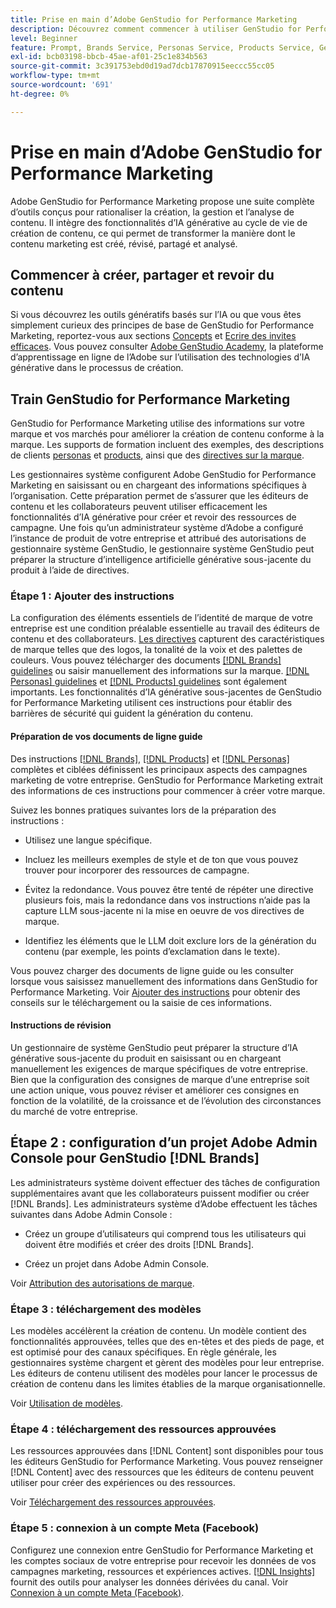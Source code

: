 ```yaml
---
title: Prise en main d’Adobe GenStudio for Performance Marketing
description: Découvrez comment commencer à utiliser GenStudio for Performance Marketing pour générer du contenu marketing aligné sur la marque.
level: Beginner
feature: Prompt, Brands Service, Personas Service, Products Service, Generative AI, Guidelines
exl-id: bcb03198-bbcb-45ae-af01-25c1e834b563
source-git-commit: 3c391753ebd0d19ad7dcb17870915eeccc55cc05
workflow-type: tm+mt
source-wordcount: '691'
ht-degree: 0%

---
```


# Prise en main d’Adobe GenStudio for Performance Marketing

Adobe GenStudio for Performance Marketing propose une suite complète d’outils conçus pour rationaliser la création, la gestion et l’analyse de contenu. Il intègre des fonctionnalités d’IA générative au cycle de vie de création de contenu, ce qui permet de transformer la manière dont le contenu marketing est créé, révisé, partagé et analysé.

## Commencer à créer, partager et revoir du contenu

Si vous découvrez les outils génératifs basés sur l’IA ou que vous êtes simplement curieux des principes de base de GenStudio for Performance Marketing, reportez-vous aux sections [Concepts](concepts.md) et [Ecrire des invites efficaces](effective-prompts.md). Vous pouvez consulter [Adobe GenStudio Academy](https://learningmanager.adobe.com/genstudioacademy), la plateforme d’apprentissage en ligne de l’Adobe sur l’utilisation des technologies d’IA générative dans le processus de création.

## Train GenStudio for Performance Marketing

GenStudio for Performance Marketing utilise des informations sur votre marque et vos marchés pour améliorer la création de contenu conforme à la marque. Les supports de formation incluent des exemples, des descriptions de clients [personas](/help/user-guide/guidelines/personas.md) et [products](/help/user-guide/guidelines/products.md), ainsi que des [directives sur la marque](/help/user-guide/guidelines/overview.md).

Les gestionnaires système configurent Adobe GenStudio for Performance Marketing en saisissant ou en chargeant des informations spécifiques à l’organisation. Cette préparation permet de s’assurer que les éditeurs de contenu et les collaborateurs peuvent utiliser efficacement les fonctionnalités d’IA générative pour créer et revoir des ressources de campagne. Une fois qu’un administrateur système d’Adobe a configuré l’instance de produit de votre entreprise et attribué des autorisations de gestionnaire système GenStudio, le gestionnaire système GenStudio peut préparer la structure d’intelligence artificielle générative sous-jacente du produit à l’aide de directives.

### Étape 1 : Ajouter des instructions

La configuration des éléments essentiels de l’identité de marque de votre entreprise est une condition préalable essentielle au travail des éditeurs de contenu et des collaborateurs. [Les directives](./guidelines/overview.md) capturent des caractéristiques de marque telles que des logos, la tonalité de la voix et des palettes de couleurs. Vous pouvez télécharger des documents [[!DNL Brands] guidelines](./guidelines/brands.md) ou saisir manuellement des informations sur la marque. [[!DNL Personas] guidelines](./guidelines/personas.md) et [[!DNL Products] guidelines](./guidelines/products.md) sont également importants. Les fonctionnalités d’IA générative sous-jacentes de GenStudio for Performance Marketing utilisent ces instructions pour établir des barrières de sécurité qui guident la génération du contenu.

#### Préparation de vos documents de ligne guide

Des instructions [[!DNL Brands]](./guidelines/brands.md), [[!DNL Products]](./guidelines/products.md) et [[!DNL Personas]](./guidelines/personas.md) complètes et ciblées définissent les principaux aspects des campagnes marketing de votre entreprise. GenStudio for Performance Marketing extrait des informations de ces instructions pour commencer à créer votre marque.

Suivez les bonnes pratiques suivantes lors de la préparation des instructions :

* Utilisez une langue spécifique.

* Incluez les meilleurs exemples de style et de ton que vous pouvez trouver pour incorporer des ressources de campagne.

* Évitez la redondance. Vous pouvez être tenté de répéter une directive plusieurs fois, mais la redondance dans vos instructions n’aide pas la capture LLM sous-jacente ni la mise en oeuvre de vos directives de marque.

* Identifiez les éléments que le LLM doit exclure lors de la génération du contenu (par exemple, les points d’exclamation dans le texte).

Vous pouvez charger des documents de ligne guide ou les consulter lorsque vous saisissez manuellement des informations dans GenStudio for Performance Marketing. Voir [Ajouter des instructions](./guidelines/overview.md) pour obtenir des conseils sur le téléchargement ou la saisie de ces informations.

#### Instructions de révision

Un gestionnaire de système GenStudio peut préparer la structure d’IA générative sous-jacente du produit en saisissant ou en chargeant manuellement les exigences de marque spécifiques de votre entreprise. Bien que la configuration des consignes de marque d’une entreprise soit une action unique, vous pouvez réviser et améliorer ces consignes en fonction de la volatilité, de la croissance et de l’évolution des circonstances du marché de votre entreprise.

## Étape 2 : configuration d’un projet Adobe Admin Console pour GenStudio [!DNL Brands]

Les administrateurs système doivent effectuer des tâches de configuration supplémentaires avant que les collaborateurs puissent modifier ou créer [!DNL Brands]. Les administrateurs système d’Adobe effectuent les tâches suivantes dans Adobe Admin Console :

* Créez un groupe d’utilisateurs qui comprend tous les utilisateurs qui doivent être modifiés et créer des droits [!DNL Brands].

* Créez un projet dans Adobe Admin Console.

Voir [Attribution des autorisations de marque](configure-brand-permissions.md).

### Étape 3 : téléchargement des modèles

Les modèles accélèrent la création de contenu. Un modèle contient des fonctionnalités approuvées, telles que des en-têtes et des pieds de page, et est optimisé pour des canaux spécifiques. En règle générale, les gestionnaires système chargent et gèrent des modèles pour leur entreprise. Les éditeurs de contenu utilisent des modèles pour lancer le processus de création de contenu dans les limites établies de la marque organisationnelle.

Voir [Utilisation de modèles](./content/use-templates.md).

### Étape 4 : téléchargement des ressources approuvées

Les ressources approuvées dans [!DNL Content] sont disponibles pour tous les éditeurs GenStudio for Performance Marketing. Vous pouvez renseigner [!DNL Content] avec des ressources que les éditeurs de contenu peuvent utiliser pour créer des expériences ou des ressources.

Voir [Téléchargement des ressources approuvées](./content/manage-assets.md).

### Étape 5 : connexion à un compte Meta (Facebook)

Configurez une connexion entre GenStudio for Performance Marketing et les comptes sociaux de votre entreprise pour recevoir les données de vos campagnes marketing, ressources et expériences actives. [[!DNL Insights]](./insights/overview.md) fournit des outils pour analyser les données dérivées du canal. Voir [Connexion à un compte Meta (Facebook)](./insights/connect-channel.md#meta-ads-connect).
